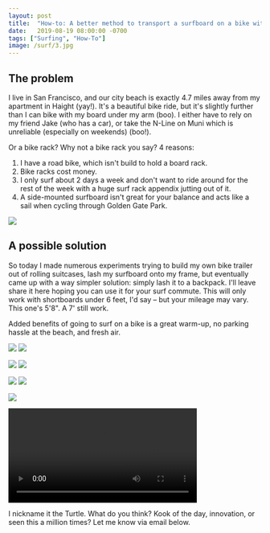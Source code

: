 ```yaml
---
layout: post
title:  "How-to: A better method to transport a surfboard on a bike without a rack (Patent NA25396 :P)"
date:   2019-08-19 08:00:00 -0700
tags: ["Surfing", "How-To"]
image: /surf/3.jpg
---
```



## The problem

I live in San Francisco, and our city beach is exactly 4.7 miles away from my apartment in Haight (yay!). It's a beautiful bike ride, but it's slightly further than I can bike with my board under my arm (boo). I either have to rely on my friend Jake (who has a car), or take the N-Line on Muni which is unreliable (especially on weekends) (boo!).

Or a bike rack? Why not a bike rack you say? 4 reasons:

1. I have a road bike, which isn't build to hold a board rack. 
2. Bike racks cost money. 
3. I only surf about 2 days a week and don't want to ride around for the rest of the week with a huge surf rack appendix jutting out of it. 
4. A side-mounted surfboard isn't great for your balance and acts like a sail when cycling through Golden Gate Park.

![](/surf/map.png)

## A possible solution

So today I made numerous experiments trying to build my own bike trailer out of rolling suitcases, lash my surfboard onto my frame, but eventually came up with a way simpler solution: simply lash it to a backpack. I'll leave share it here hoping you can use it for your surf commute. This will only work with shortboards under 6 feet, I'd say – but your mileage may vary. This one's 5'8". A 7' still work.

Added benefits of going to surf on a bike is a great warm-up, no parking hassle at the beach, and fresh air.

![](/surf/1.jpg)
![](/surf/2.jpg)

![](/surf/3.jpg)
![](/surf/4.jpg)

![](/surf/5.jpg)
![](/surf/6.jpg)

![](/surf/7.jpg) 


<video controls width="375">
    <source src="/surf/the-turtle-surfboard-on-bike-method-without-a-rack.mov" type="video/mp4">
    Sorry, your browser doesn't support embedded videos.
</video>


I nickname it the Turtle. What do you think? Kook of the day, innovation, or seen this a million times? Let me know via email below.